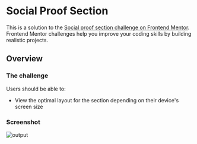 # Social Proof Section
 
 This is a solution to the [Social proof section challenge on Frontend Mentor](https://www.frontendmentor.io/challenges/social-proof-section-6e0qTv_bA). Frontend Mentor challenges help you improve your coding skills by building realistic projects. 

## Overview

### The challenge

Users should be able to:

- View the optimal layout for the section depending on their device's screen size

### Screenshot

![output](https://user-images.githubusercontent.com/62498978/130517899-f7392d67-daad-4df3-b995-8ee46121546b.png)

